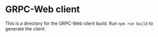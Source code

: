 # GRPC-Web client

This is a directory for the GRPC-Web client build. 
Run `npm run build` to generate the client.
